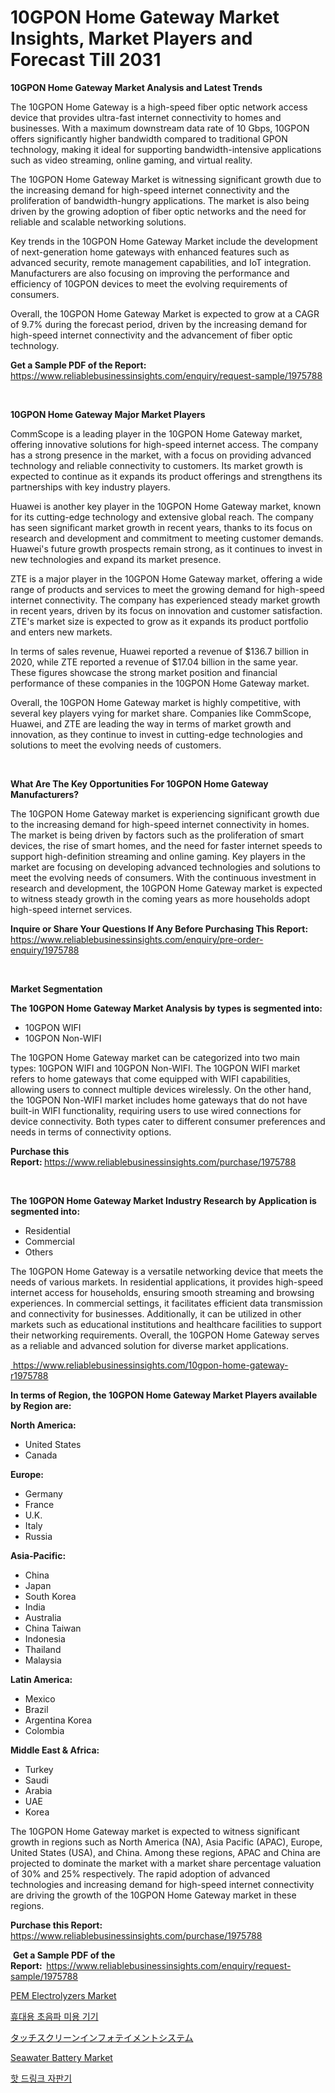 <p><h1>10GPON Home Gateway Market Insights, Market Players and Forecast Till 2031</h1></p><p><strong>10GPON Home Gateway Market Analysis and Latest Trends</strong></p>
<p><p>The 10GPON Home Gateway is a high-speed fiber optic network access device that provides ultra-fast internet connectivity to homes and businesses. With a maximum downstream data rate of 10 Gbps, 10GPON offers significantly higher bandwidth compared to traditional GPON technology, making it ideal for supporting bandwidth-intensive applications such as video streaming, online gaming, and virtual reality.</p><p>The 10GPON Home Gateway Market is witnessing significant growth due to the increasing demand for high-speed internet connectivity and the proliferation of bandwidth-hungry applications. The market is also being driven by the growing adoption of fiber optic networks and the need for reliable and scalable networking solutions.</p><p>Key trends in the 10GPON Home Gateway Market include the development of next-generation home gateways with enhanced features such as advanced security, remote management capabilities, and IoT integration. Manufacturers are also focusing on improving the performance and efficiency of 10GPON devices to meet the evolving requirements of consumers.</p><p>Overall, the 10GPON Home Gateway Market is expected to grow at a CAGR of 9.7% during the forecast period, driven by the increasing demand for high-speed internet connectivity and the advancement of fiber optic technology.</p></p>
<p><strong>Get a Sample PDF of the Report:&nbsp;</strong> <a href="https://www.reliablebusinessinsights.com/enquiry/request-sample/1975788">https://www.reliablebusinessinsights.com/enquiry/request-sample/1975788</a></p>
<p>&nbsp;</p>
<p><strong>10GPON Home Gateway Major Market Players</strong></p>
<p><p>CommScope is a leading player in the 10GPON Home Gateway market, offering innovative solutions for high-speed internet access. The company has a strong presence in the market, with a focus on providing advanced technology and reliable connectivity to customers. Its market growth is expected to continue as it expands its product offerings and strengthens its partnerships with key industry players.</p><p>Huawei is another key player in the 10GPON Home Gateway market, known for its cutting-edge technology and extensive global reach. The company has seen significant market growth in recent years, thanks to its focus on research and development and commitment to meeting customer demands. Huawei's future growth prospects remain strong, as it continues to invest in new technologies and expand its market presence.</p><p>ZTE is a major player in the 10GPON Home Gateway market, offering a wide range of products and services to meet the growing demand for high-speed internet connectivity. The company has experienced steady market growth in recent years, driven by its focus on innovation and customer satisfaction. ZTE's market size is expected to grow as it expands its product portfolio and enters new markets.</p><p>In terms of sales revenue, Huawei reported a revenue of $136.7 billion in 2020, while ZTE reported a revenue of $17.04 billion in the same year. These figures showcase the strong market position and financial performance of these companies in the 10GPON Home Gateway market.</p><p>Overall, the 10GPON Home Gateway market is highly competitive, with several key players vying for market share. Companies like CommScope, Huawei, and ZTE are leading the way in terms of market growth and innovation, as they continue to invest in cutting-edge technologies and solutions to meet the evolving needs of customers.</p></p>
<p>&nbsp;</p>
<p><strong>What Are The Key Opportunities For 10GPON Home Gateway Manufacturers?</strong></p>
<p><p>The 10GPON Home Gateway market is experiencing significant growth due to the increasing demand for high-speed internet connectivity in homes. The market is being driven by factors such as the proliferation of smart devices, the rise of smart homes, and the need for faster internet speeds to support high-definition streaming and online gaming. Key players in the market are focusing on developing advanced technologies and solutions to meet the evolving needs of consumers. With the continuous investment in research and development, the 10GPON Home Gateway market is expected to witness steady growth in the coming years as more households adopt high-speed internet services.</p></p>
<p><strong>Inquire or Share Your Questions If Any Before Purchasing This Report:</strong> <a href="https://www.reliablebusinessinsights.com/enquiry/pre-order-enquiry/1975788">https://www.reliablebusinessinsights.com/enquiry/pre-order-enquiry/1975788</a></p>
<p>&nbsp;</p>
<p><strong>Market Segmentation</strong></p>
<p><strong>The 10GPON Home Gateway Market Analysis by types is segmented into:</strong></p>
<p><ul><li>10GPON WIFI</li><li>10GPON Non-WIFI</li></ul></p>
<p><p>The 10GPON Home Gateway market can be categorized into two main types: 10GPON WIFI and 10GPON Non-WIFI. The 10GPON WIFI market refers to home gateways that come equipped with WIFI capabilities, allowing users to connect multiple devices wirelessly. On the other hand, the 10GPON Non-WIFI market includes home gateways that do not have built-in WIFI functionality, requiring users to use wired connections for device connectivity. Both types cater to different consumer preferences and needs in terms of connectivity options.</p></p>
<p><strong>Purchase this Report:&nbsp;</strong><a href="https://www.reliablebusinessinsights.com/purchase/1975788">https://www.reliablebusinessinsights.com/purchase/1975788</a></p>
<p>&nbsp;</p>
<p><strong>The 10GPON Home Gateway Market Industry Research by Application is segmented into:</strong></p>
<p><ul><li>Residential</li><li>Commercial</li><li>Others</li></ul></p>
<p><p>The 10GPON Home Gateway is a versatile networking device that meets the needs of various markets. In residential applications, it provides high-speed internet access for households, ensuring smooth streaming and browsing experiences. In commercial settings, it facilitates efficient data transmission and connectivity for businesses. Additionally, it can be utilized in other markets such as educational institutions and healthcare facilities to support their networking requirements. Overall, the 10GPON Home Gateway serves as a reliable and advanced solution for diverse market applications.</p></p>
<p><a href="https://www.reliablebusinessinsights.com/10gpon-home-gateway-r1975788">&nbsp;https://www.reliablebusinessinsights.com/10gpon-home-gateway-r1975788</a></p>
<p><strong>In terms of Region, the 10GPON Home Gateway Market Players available by Region are:</strong></p>
<p>
    <p> <strong> North America: </strong>
        <ul>
            <li>United States</li>
            <li>Canada</li>
        </ul>
        </p> 
    <p> <strong> Europe: </strong>
        <ul>
            <li>Germany</li>
            <li>France</li>
            <li>U.K.</li>
            <li>Italy</li>
            <li>Russia</li>
        </ul>
        </p> 
    <p> <strong> Asia-Pacific: </strong>
        <ul>
            <li>China</li>
            <li>Japan</li>
            <li>South Korea</li>
            <li>India</li>
            <li>Australia</li>
            <li>China Taiwan</li>
            <li>Indonesia</li>
            <li>Thailand</li>
            <li>Malaysia</li>
        </ul>
        </p> 
    <p> <strong> Latin America: </strong>
        <ul>
            <li>Mexico</li>
            <li>Brazil</li>
            <li>Argentina Korea</li>
            <li>Colombia</li>
        </ul>
        </p> 
    <p> <strong> Middle East & Africa: </strong>
        <ul>
            <li>Turkey</li>
            <li>Saudi</li>
            <li>Arabia</li>
            <li>UAE</li>
            <li>Korea</li>
        </ul>
    </p>
    </p>
<p><p>The 10GPON Home Gateway market is expected to witness significant growth in regions such as North America (NA), Asia Pacific (APAC), Europe, United States (USA), and China. Among these regions, APAC and China are projected to dominate the market with a market share percentage valuation of 30% and 25% respectively. The rapid adoption of advanced technologies and increasing demand for high-speed internet connectivity are driving the growth of the 10GPON Home Gateway market in these regions.</p></p>
<p><strong>Purchase this Report: </strong><a href="https://www.reliablebusinessinsights.com/purchase/1975788">https://www.reliablebusinessinsights.com/purchase/1975788</a></p>
<p>&nbsp;<strong>Get a Sample PDF of the Report:&nbsp;&nbsp;</strong><a href="https://www.reliablebusinessinsights.com/enquiry/request-sample/1975788">https://www.reliablebusinessinsights.com/enquiry/request-sample/1975788</a></p>
<p><strong></strong></p>
<p><p><a href="https://github.com/alwa8650/Market-Research-Report-List-1/blob/main/pem-electrolyzers-market.md">PEM Electrolyzers Market</a></p><p><a href="https://github.com/hook46569/Market-Research-Report-List-2/blob/main/7836881161735.md">휴대용 초음파 미용 기기</a></p><p><a href="https://github.com/ddwcuskozol07187/Market-Research-Report-List-2/blob/main/3518349151827.md">タッチスクリーンインフォテイメントシステム</a></p><p><a href="https://github.com/JameTravis/Market-Research-Report-List-5/blob/main/seawater-battery-market.md">Seawater Battery Market</a></p><p><a href="https://github.com/admichael111/Market-Research-Report-List-1/blob/main/7084541161736.md">핫 드링크 자판기</a></p></p>